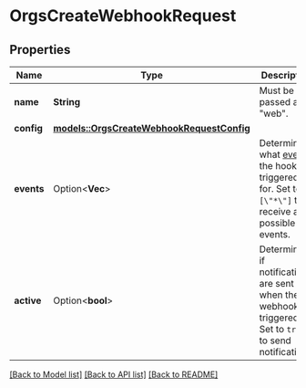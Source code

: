 # OrgsCreateWebhookRequest

## Properties

Name | Type | Description | Notes
------------ | ------------- | ------------- | -------------
**name** | **String** | Must be passed as \"web\". | 
**config** | [**models::OrgsCreateWebhookRequestConfig**](orgs_create_webhook_request_config.md) |  | 
**events** | Option<**Vec<String>**> | Determines what [events](https://docs.github.com/webhooks/event-payloads) the hook is triggered for. Set to `[\"*\"]` to receive all possible events. | [optional][default to ["push"]]
**active** | Option<**bool**> | Determines if notifications are sent when the webhook is triggered. Set to `true` to send notifications. | [optional][default to true]

[[Back to Model list]](../README.md#documentation-for-models) [[Back to API list]](../README.md#documentation-for-api-endpoints) [[Back to README]](../README.md)


